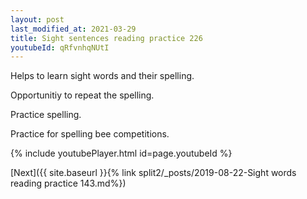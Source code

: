 ```yaml
---
layout: post
last_modified_at: 2021-03-29
title: Sight sentences reading practice 226
youtubeId: qRfvnhqNUtI
---
```

 
 
Helps to learn sight words and their spelling.

Opportunitiy to repeat the spelling. 

Practice spelling. 
 
Practice for spelling bee competitions. 
 
{% include youtubePlayer.html id=page.youtubeId %}
 
 

[Next]({{ site.baseurl }}{% link  split2/_posts/2019-08-22-Sight words reading practice 143.md%})
 
